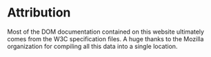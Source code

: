 # Attribution

Most of the DOM documentation contained on this website ultimately comes from the W3C specification files. A huge thanks to the Mozilla organization for compiling all this data into a single location.
